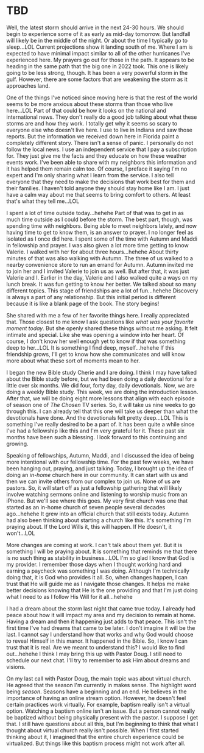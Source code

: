 # TBD

Well, the latest storm should arrive in the next 24-30 hours. We should begin to experience some of it as early as mid-day tomorrow. But landfall will likely be in the middle of the night. Or about the time I typically go to sleep...LOL Current projections show it landing south of me. Where I am is expected to have minimal impact similar to all of the other hurricanes I've experienced here. My prayers go out for those in the path. It appears to be heading in the same path that the big one in 2022 took. This one is likely going to be less strong, though. It has been a very powerful storm in the gulf. However, there are some factors that are weakening the storm as it approaches land.

One of the things I've noticed since moving here is that the rest of the world seems to be more anxious about these storms than those who live here...LOL Part of that could be how it looks on the national and international news. They don't really do a good job talking about what these storms are and how they work. I totally get why it seems so scary to everyone else who doesn't live here. I use to live in Indiana and saw those reports. But the information we received down here in Florida paint a completely different story. There isn't a sense of panic. I personally do not follow the local news. I use an independent service that I pay a subscription for. They just give me the facts and they educate on how these weather events work. I've been able to share with my neighbors this information and it has helped them remain calm too. Of course, I preface it saying I'm no expert and I'm only sharing what I learn from the service. I also tell everyone that they need to make the decisions that work best for them and their families. I haven't told anyone they should stay home like I am. I just have a calm way about me that seems to bring comfort to others. At least that's what they tell me...LOL

I spent a lot of time outside today...hehehe Part of that was to get in as much time outside as I could before the storm. The best part, though, was spending time with neighbors. Being able to meet neighbors lately, and now having time to get to know them, is an answer to prayer. I no longer feel as isolated as I once did here. I spent some of the time with Autumn and Maddi in fellowship and prayer. I was also given a lot more time getting to know Valerie. I walked with her for about three hours...hehehe About thirty minutes of that was also walking with Autumn. The three of us walked to a nearby convenience store to run an errand for Autumn. Autumn invited me to join her and I invited Valerie to join us as well. But after that, it was just Valerie and I. Earlier in the day, Valerie and I also walked quite a ways on my lunch break. It was fun getting to know her better. We talked about so many different topics. This stage of friendships are a lot of fun...hehehe Discovery is always a part of any relationship. But this initial period is different because it is like a blank page of the book. The story begins!

She shared with me a few of her favorite things here. I really appreciated that. Those closest to me know I ask questions like *what was your favorite moment today*. But she openly shared these things without me asking. It felt intimate and special. Like she was opening a window into her heart. Of course, I don't know her well enough yet to know if that was something deep to her...LOL It is something I find deep, myself...hehehe If this friendship grows, I'll get to know how she communicates and will know more about what these sort of moments mean to her.

I began the new Bible study Cherie and I are doing. I think I may have talked about the Bible study before, but we had been doing a daily devotional for a little over six months. We did four, forty day, daily devotionals. Now, we are doing a weekly Bible study. This week, we are doing the introduction lesson. After that, we will be doing eight more lessons that align with each episode of season one of *The Chosen* TV series. So, it will take us nine weeks to go through this. I can already tell that this one will take us deeper than what the devotionals have done. And the devotionals felt pretty deep...LOL This is something I've really desired to be a part of. It has been quite a while since I've had a fellowship like this and I'm very grateful for it. These past six months have been such a blessing. I look forward to this continuing and growing.

Speaking of fellowships, Autumn, Maddi, and I discussed the idea of being more intentional with our fellowship time. For the past few weeks, we have been hanging out, praying, and just talking. Today, I brought up the idea of doing an *in-home* church here in our community. It can start with us and then we can invite others from our complex to join us. None of us are pastors. So, it will start off as just a fellowship gathering that will likely involve watching sermons online and listening to worship music from an iPhone. But we'll see where this goes. My very first church was one that started as an in-home church of seven people several decades ago...hehehe It grew into an official church that still exists today. Autumn had also been thinking about starting a church like this. It's something I'm praying about. If the Lord Wills it, this will happen. If He doesn't, it won't...LOL

More changes are coming at work. I can't talk about them yet. But it is something I will be praying about. It is something that reminds me that there is no such thing as stability in business...LOL I'm so glad I know that God is my provider. I remember those days when I thought working hard and earning a paycheck was something I was doing. Although I'm technically doing that, it is God who provides it all. So, when changes happen, I can trust that He will guide me as I navigate those changes. It helps me make better decisions knowing that He is the one providing and that I'm just doing what I need to as I follow His Will for it all...hehehe

I had a dream about the storm last night that came true today. I already had peace about how it will impact my area and my decision to remain at home. Having a dream and then it happening just adds to that peace. This isn't the first time I've had dreams that came to be later. I don't imagine it will be the last. I cannot say I understand how that works and why God would choose to reveal Himself in this manor. It happened in the Bible. So, I know I can trust that it is real. Are we meant to understand this? I would like to find out...hehehe I think I may bring this up with Pastor Doug. I still need to schedule our next chat. I'll try to remember to ask Him about dreams and visions.

On my last call with Pastor Doug, the main topic was about virtual church. He agreed that the season I'm currently in makes sense. The highlight word being *season*. Seasons have a beginning and an end. He believes in the importance of having an online stream option. However, he doesn't feel certain practices work virtually. For example, baptism really isn't a virtual option. Watching a baptism online isn't an issue. But a person cannot really be baptized without being physically present with the pastor. I suppose I get that. I still have questions about all this, but I'm beginning to think that what I thought about virtual church really isn't possible. When I first started thinking about it, I imagined that the entire church experience could be virtualized. But things like this baptism process might not work after all.